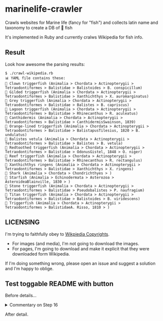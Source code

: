 # marinelife-crawler

Crawls websites for Marine life (fancy for "fish") and collects latin name and taxonomy to create a DB of 🐠 fish

It's implemented in Ruby and currently cralws Wikipedia for fish info.

## Result

Look how awesome the parsing results:

```
$ ./crawl-wikipedia.rb
📊 YAML file contains these:
🍣 Clown triggerfish (Animalia > Chordata > Actinopterygii > Tetraodontiformes > Balistidae > Balistoides > B. conspicillum)
🍣 Gilded triggerfish (Animalia > Chordata > Actinopterygii > Tetraodontiformes > Balistidae > Xanthichthys > X. auromarginatus)
🍣 Grey triggerfish (Animalia > Chordata > Actinopterygii > Tetraodontiformes > Balistidae > Balistes > B. capriscus)
🍣 Lagoon triggerfish (Animalia > Chordata > Actinopterygii > Tetraodontiformes > Balistidae > Rhinecanthus > R. aculeatus)
🍣 Canthidermis (Animalia > Chordata > Actinopterygii > Tetraodontiformes > Balistidae > CanthidermisSwainson, 1839)
🍣 Orange-lined triggerfish (Animalia > Chordata > Actinopterygii > Tetraodontiformes > Balistidae > BalistapusTilesius, 1820 > B. undulatus)
🍣 Balistes vetula (Animalia > Chordata > Actinopterygii > Tetraodontiformes > Balistidae > Balistes > B. vetula)
🍣 Redtoothed triggerfish (Animalia > Chordata > Actinopterygii > Tetraodontiformes > Balistidae > OdonusGistel, 1848 > O. niger)
🍣 Reef triggerfish (Animalia > Chordata > Actinopterygii > Tetraodontiformes > Balistidae > Rhinecanthus > R. rectangulus)
🍣 Xanthichthys ringens (Animalia > Chordata > Actinopterygii > Tetraodontiformes > Balistidae > Xanthichthys > X. ringens)
🍣 Shark (Animalia > Chordata > Chondrichthyes > )
🍣 Starfish (Animalia > Echinodermata > Asterozoa > AsteroideaBlainville, 1830 > )
🍣 Stone triggerfish (Animalia > Chordata > Actinopterygii > Tetraodontiformes > Balistidae > Pseudobalistes > P. naufragium)
🍣 Titan triggerfish (Animalia > Chordata > Actinopterygii > Tetraodontiformes > Balistidae > Balistoides > B. viridescens)
🍣 Triggerfish (Animalia > Chordata > Actinopterygii > Tetraodontiformes > BalistidaeA. Risso, 1810 > )
```

## LICENSING

I'm trying to faithfully obey to [Wikpiedia Copyrights](https://en.wikipedia.org/wiki/Wikipedia:Copyrights).

* For images (and media), I'm not going to download the images.
* For pages, I'm going to download and make it explicit that they were downloaded form Wikipedia.

If I'm doing something wrong, please open an issue and suggest a solution and I'm happy to oblige.

## Test toggable README with button

Before details...

<details>
  <summary>Commentary on Step 16</summary>

  ## blah blah
  1. Foo
  2. Bar
     * Baz
     * Qux


  ### Some Code
  ```js
  function logSomething(something) {
    console.log('Something', something);
  }
  ```
</details>

After detail.
